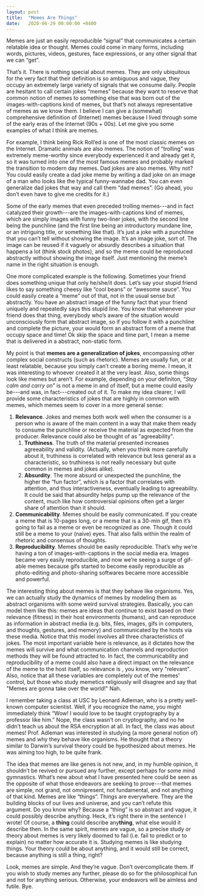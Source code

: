 ```yaml
---
layout: post
title:  "Memes Are Things"
date:   2020-06-29 00:00:00 +0400
---
```


Memes are just an easily reproducible “signal” that communicates a certain relatable idea or thought. Memes could come in many forms, including words, pictures, videos, gestures, face expressions, or any other signal that we can “get”.

That’s it. There is nothing special about memes. They are only ubiquitous for the very fact that their definition is so ambiguous and vague, they occupy an extremely large variety of signals that we consume daily. People are hesitant to call certain jokes “memes” because they want to reserve that common notion of memes to something else that was born out of the images-with-captions kind of memes, but that’s not always representative of memes as we know them. I believe I can give a (somewhat) comprehensive definition of (Internet) memes because I lived through some of the early eras of the Internet (90s + 00s). Let me give you some examples of what I think are memes.

For example, I think being Rick Roll’ed is one of the most classic memes on the Internet. Dramatic animals are also memes. The notion of “trolling” was extremely meme-worthy since everybody experienced it and already get it, so it was turned into one of the most famous memes and probably marked the transition to modern day memes. Dad jokes are also memes. Why not? You could easily create a dad joke meme by writing a dad joke on an image of a man who looks like the typical funny-wannabe dad. You can even generalize dad jokes that way and call them “dad memes”. (Go ahead, you don’t even have to give me credits for it.)

Some of the early memes that even preceded trolling memes---and in fact catalyzed their growth---are the images-with-captions kind of memes, which are simply images with funny two-liner jokes, with the second line being the punchline (and the first line being an introductory mundane line, or an intriguing title, or something like that). It’s just a joke with a punchline that you can’t tell without showing the image. It’s an image joke, sort of. The image can be reused if it vaguely or absurdly describes a situation that happens a lot (think stock photos), and so the meme could be reproduced abstractly without showing the image itself. Just mentioning the meme’s name in the right situation is enough.

One more complicated example is the following. Sometimes your friend does something unique that only he/she/it does. Let’s say your stupid friend likes to say something cheesy like “cool beans” or “awesome sauce”. You could easily create a “meme” out of that, not in the usual sense but abstractly. You have an abstract image of the funny fact that your friend uniquely and repeatedly says this stupid line. You know that whenever your friend does that thing, everybody who’s aware of the situation would unconsciously form that abstract image, so if you follow it with a punchline and complete the picture, your would form an abstract form of a meme that occupy space and time! Ok skip the space and time part, I mean a meme that is delivered in a abstract, non-static form.

My point is that **memes are a generalization of jokes**, encompassing other complex social constructs (such as rhetoric). Memes are usually fun, or at least relatable, because you simply can’t create a boring meme. I mean, it was interesting to whoever created it at the very least. Also, some things look like memes but aren’t. For example, depending on your definiton, “*Stay calm and carry on*” is not a meme in and of itself, but a meme could easily be---and was, in fact---created out of it. To make my idea clearer, I will provide some characteristics of jokes that are highly in common with memes, which memes seem to cover in a more general sense:
1. **Relevance**. Jokes and memes both work well when the consumer is a person who is aware of the main content in a way that make them ready to consume the punchline or receive the material as expected from the producer. Relevance could also be thought of as "agreeability".
	1. **Truthiness**. The truth of the material presented increases agreeability and validity. (Actually, when you think more carefully about it, truthiness is correlated with relevance but less general as a characteristic, so truthiness is not really necessary but quite common in memes and jokes alike).
    2. **Absurdity**. The more absurd or unexpected the punchline, the higher the “fun factor”, which is a factor that correlates with attention, and thus interactiveness, eventually leading to agreeability. It could be said that absurdity helps pump up the relevance of the content, much like how controversial opinions often get a larger share of attention than it should.
2. **Communicability**. Memes should be easily communicated. If you create a meme that is 10-pages long, or a meme that is a 30-min gif, then it’s going to fail as a meme or even be recognized as one. Though it could still be a meme to your (naive) eyes. That also falls within the realm of rhetoric and consensus of thoughts.
3. **Reproducibility**. Memes should be easily reproducible. That’s why we’re having a ton of images-with-captions in the social media era. Images became very easily reproducible, and now we’re seeing a surge of gif-able memes because gifs started to become easily reproducible as photo-editing and photo-sharing softwares became more accessible and powerful.

The interesting thing about memes is that they behave like organisms. Yes, we can actually study the dynamics of memes by modeling them as abstract organisms with some weird survival strategies. Basically, you can model them like this: memes are ideas that continue to exist based on their relevance (fitness) in their host environments (humans), and can reproduce as information in abstract media (e.g. bits, files, images, gifs in computers, and thoughts, gestures, and memory) and communicated by the hosts via these media. Notice that this model involves all three characteristics of jokes. The most important variable here is relevance, as it dictates how the memes will survive and what communication channels and reproduction methods they will be found attracted to. In fact, the communicability and reproducibility of a meme could also have a direct impact on the relevance of the meme to the host itself, so relevance is , you know, very "relevant". Also, notice that all these variables are completely out of the memes' control, but those who study memetics religiously will disagree and say that "Memes are gonna take over the world!" Nah.

I remember taking a class at USC by Leonard Adleman, who is a pretty well-known computer scientist. Well, if you recognize the name, you might immediately think “Wow! I would love to be taught cryptography by a professor like him.” Nope, the class wasn’t on cryptography, and no he didn’t teach us about the RSA encryption at all. In fact, the class was about memes! Prof. Adleman was interested in studying (a more general notion of) memes and why they behave like organisms. He thought that a theory similar to Darwin’s survival theory could be hypothesized about memes. He was aiming too high, to be quite frank.

The idea that memes are like genes is not new, and, in my humble opinion, it shouldn’t be revived or pursued any further, except perhaps for some mind gymnastics. What’s new about what I have presented here could be seen as the opposite of what those endeavors are seeking to prove---that memes are simple, not grand, not omnipresent, not fundamental, and not anything of that kind. Memes are like “things”. Things are everywhere. They are the building blocks of our lives and universe, and you can’t refute this argument. Do you know why? Because a “thing” is so abstract and vague, it could possibly describe anything. Heck, it’s right there in the sentence I wrote! Of course, a **thing** could describe any**thing**, what else would it describe then. In the same spirit, memes are vague, so a precise study or theory about memes is very likely doomed to fail (i.e. fail to predict or to explain) no matter how accurate it is. Studying memes is like studying things. Your theory could be about anything, and it would still be correct, because anything is still a thing, right?

Look, memes are simple. And they’re vague. Don’t overcomplicate them. If you wish to study memes any further, please do so for the philosophical fun and not for anything serious. Otherwise, your endeavors will be aimless and futile. Bye.
